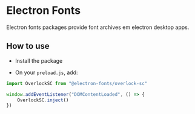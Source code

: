 # Electron Fonts

Electron fonts packages provide font archives em electron desktop apps.

## How to use

* Install the package

* On your `preload.js`, add:

```ts
import OverlockSC from "@electron-fonts/overlock-sc"

window.addEventListener("DOMContentLoaded", () => {
    OverlockSC.inject()
})
```